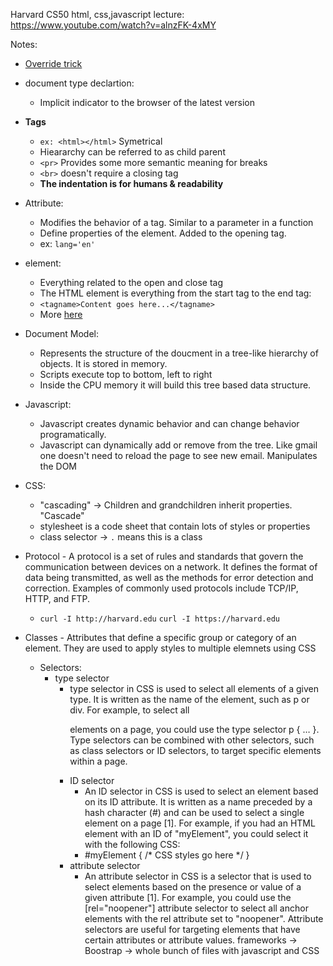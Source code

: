 Harvard CS50 html, css,javascript lecture: https://www.youtube.com/watch?v=alnzFK-4xMY

Notes:
  * [Override trick](https://www.youtube.com/watch?v=alnzFK-4xMY&t=7640s)
  * document type declartion: 
    * Implicit indicator to the browser of the latest version
  * **Tags**
    * `ex: <html></html>` Symetrical
    * Hieararchy can be referred to as child parent
    * `<pr>` Provides some more semantic meaning for breaks
    * `<br>` doesn't require a closing tag
    * **The indentation is for humans & readability**

  * Attribute:
    * Modifies the behavior of a tag. Similar to a parameter in a function
    * Define properties of the element. Added to the opening tag. 
    * ex: `lang='en'`
  * element:
    * Everything related to the open and close tag
    * The HTML element is everything from the start tag to the end tag:
    * `<tagname>Content goes here...</tagname>`
    * More [here](https://www.w3schools.com/html/html_elements.asp)
  * Document Model:
    * Represents the structure of the doucment in a tree-like hierarchy of objects. It is stored in memory. 
    * Scripts execute top to bottom, left to right
    * Inside the CPU memory it will build this tree based data structure. 
  * Javascript:
    * Javascript creates dynamic behavior and can change behavior programatically. 
    * Javascript can dynamically add or remove from the tree. Like gmail one doesn't need to reload the page to see new email. Manipulates the DOM
  * CSS:
    * "cascading" -> Children and grandchildren inherit properties. "Cascade"
    * stylesheet is a code sheet that contain lots of styles or properties
    * class selector -> `.` means this is a class

* Protocol - A protocol is a set of rules and standards that govern the communication between devices on a network. It defines the format of data being transmitted, as well as the methods for error detection and correction. Examples of commonly used protocols include TCP/IP, HTTP, and FTP.
  * `curl -I http://harvard.edu` `curl -I https://harvard.edu`
* Classes - Attributes that define a specific group or category of an element. They are used to apply styles to multiple elemnets using CSS
  * Selectors:
    * type selector
      * type selector in CSS is used to select all elements of a given type. It is written as the name of the element, such as p or div. For example, to select all <p> elements on a page, you could use the type selector p { … }. Type selectors can be combined with other selectors, such as class selectors or ID selectors, to target specific elements within a page.
      * ID selector
        * An ID selector in CSS is used to select an element based on its ID attribute. It is written as a name preceded by a hash character (#) and can be used to select a single element on a page [1]. For example, if you had an HTML element with an ID of "myElement", you could select it with the following CSS:
        * #myElement { /* CSS styles go here */ }
      * attribute selector
        * An attribute selector in CSS is a selector that is used to select elements based on the presence or value of a given attribute [1]. For example, you could use the [rel="noopener"] attribute selector to select all anchor elements with the rel attribute set to "noopener". Attribute selectors are useful for targeting elements that have certain attributes or attribute values.
frameworks -> 
  Boostrap -> whole bunch of files with javascript and CSS

